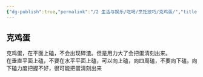 ```yaml
---
{"dg-publish":true,"permalink":"/2 生活与娱乐/吃喝/烹饪技巧/克鸡蛋/","title":"克鸡蛋"}
---
```



## 克鸡蛋
克鸡蛋，在平面上磕，不会出现碎渣。但是用力大了会把蛋清刻出来。  
在垂直平面上磕，不要在水平平面上磕，可以向上磕，向四周磕，不要向下磕，向下磕力度把握不好，很可能把蛋清刻出来